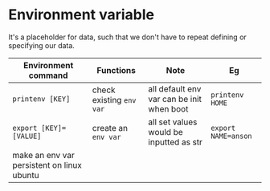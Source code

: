 # Environment variable
It's a placeholder for data, such that we don't have to repeat defining or specifying our data.  

Environment command | Functions | Note | Eg
--- | --- | --- | ---
`printenv [KEY]`  | check existing `env var`| all default env var can be init when boot | `printenv HOME`
`export [KEY]=[VALUE]` | create an `env var` | all set values would be inputted as str | `export NAME=anson`
 | make an env var persistent on linux ubuntu

 

